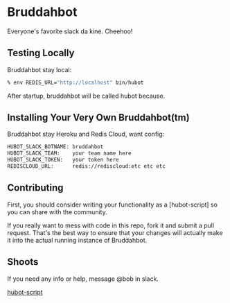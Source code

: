# Bruddahbot

Everyone's favorite slack da kine. Cheehoo!

## Testing Locally

Bruddahbot stay local:

```bash
% env REDIS_URL="http://localhost" bin/hubot
```

After startup, bruddahbot will be called hubot because.

## Installing Your Very Own Bruddahbot(tm)

Bruddahbot stay Heroku and Redis Cloud, want config:

```bash
HUBOT_SLACK_BOTNAME: bruddahbot
HUBOT_SLACK_TEAM:    your team name here
HUBOT_SLACK_TOKEN:   your token here
REDISCLOUD_URL:      redis://rediscloud:etc etc etc
```

## Contributing

First, you should consider writing your functionality as a [hubot-script] so
you can share with the community.

If you really want to mess with code in this repo, fork it and submit a pull
request. That's the best way to ensure that your changes will actually make it
into the actual running instance of Bruddahbot.

## Shoots

If you need any info or help, message @bob in slack.



[hubot-script](https://github.com/github/hubot-scripts/blob/master/CONTRIBUTING.md)
